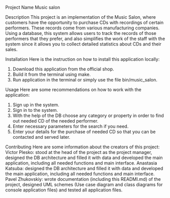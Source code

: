 Project Name
Music salon

Description
This project is an implementation of the Music Salon, where customers have the opportunity to purchase CDs with recordings of certain performers. These records come from various manufacturing companies. Using a database, this system allows users to track the records of those performers that they prefer, and also simplifies the work of the staff with the system since it allows you to collect detailed statistics about CDs and their sales.

Installation
Here is the instruction on how to install this application locally:
1) Download this application from the official shop.
2) Build it from the terminal using make.
3) Run application in the terminal or simply use the file bin/music_salon.

Usage
Here are some recommendations on how to work with the application:
1) Sign up in the system.
2) Sign in to the system.
3) With the help of the DB choose any category or property in order to find out needed CD of the needed performer.
4) Enter necessary parameters for the search if you need.
5) Enter your details for the purchase of needed CD so that you can be contacted and served later.

Contributing
Here are some information about the creators of this project:
Victor Plesko: stood at the head of the project as the project manager, designed the DB architecture and filled it with data and developed the main application, including all needed functions and main interface.
Anastasia Katsuba: designed the DB architecture and filled it with data and developed the main application, including all needed functions and main interface.
Pavel Zhukovskiy: wrote documentation (including this READMI.md) of the project, designed UML schemes (Use case diagram and class diagrams for console application files) and tested all application files.
